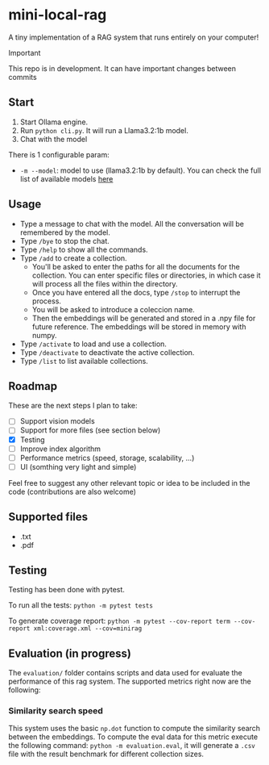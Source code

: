 # mini-local-rag

A tiny implementation of a RAG system that runs entirely on your computer!

> [!IMPORTANT]  
> This repo is in development. It can have important changes between commits

## Start

1. Start Ollama engine.
2. Run `python cli.py`. It will run a Llama3.2:1b model.
3. Chat with the model

There is 1 configurable param: <br>
* `-m --model`: model to use (llama3.2:1b by default). You can check the full list of available models [here](https://ollama.com/library)


## Usage
* Type a message to chat with the model. All the conversation will be remembered by the model.
* Type `/bye` to stop the chat.
* Type `/help` to show all the commands.
* Type `/add` to create a collection.
    * You'll be asked to enter the paths for all the documents for the collection. You can enter specific files or directories, in which case it will process all the files within the directory.
    * Once you have entered all the docs, type `/stop` to interrupt the process.
    * You will be asked to introduce a coleccion name.
    * Then the embeddings will be generated and stored in a .npy file for future reference. The embeddings will be stored in memory with numpy.
* Type `/activate` to load and use a collection.
* Type `/deactivate` to deactivate the active collection.
* Type `/list` to list available collections.


## Roadmap
These are the next steps I plan to take:

- [ ] Support vision models
- [ ] Support for more files (see section below)
- [X] Testing
- [ ] Improve index algorithm
- [ ] Performance metrics (speed, storage, scalability, ...)
- [ ] UI (somthing very light and simple)

Feel free to suggest any other relevant topic or idea to be included in the code (contributions are also welcome)


## Supported files

* .txt
* .pdf


## Testing
Testing has been done with pytest.

To run all the tests:
`python -m pytest tests`

To generate coverage report:
`python -m pytest --cov-report term --cov-report xml:coverage.xml --cov=minirag`


## Evaluation (in progress)
The `evaluation/` folder contains scripts and data used for evaluate the performance of this rag system.
The supported metrics right now are the following:

### Similarity search speed
This system uses the basic `np.dot` function to compute the similarity search between the embeddings. To compute the eval data for this metric execute the following command: `python -m evaluation.eval`, it will generate a `.csv` file with the result benchmark for different collection sizes.